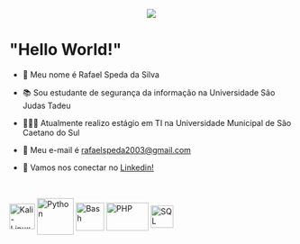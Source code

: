 <p align="center">
  <img src="./github-banner.gif"
</p>

# "Hello World!"


- 👋 Meu nome é Rafael Speda da Silva
- 📚 Sou estudante de segurança da informação na Universidade São Judas Tadeu
- 👨🏼‍🔧 Atualmente realizo estágio em TI na Universidade Municipal de São Caetano do Sul
- 📧 Meu e-mail é rafaelspeda2003@gmail.com
- 🔗 Vamos nos conectar no [Linkedin!](www.linkedin.com/in/rafaelspeda)

  ##

<div style="display: inline_block"><br>
  <img align="center" alt="Kali-Linux" height="45" width="45" src="https://upload.wikimedia.org/wikipedia/commons/thumb/2/2b/Kali-dragon-icon.svg/2048px-Kali-dragon-icon.svg.png">
  <img align="center" alt="Python" height="65" width="65" src="https://www.svgrepo.com/show/376344/python.svg">
  <img align="center" alt="Bash" height="50" width="50" src="https://img.icons8.com/?size=160&id=50ZQHdJTmPqw&format=png">
  <img align="center" alt="PHP" height="50" width="75" src="https://www.pngarts.com/files/6/PHP-Elephant-Logo-PNG-Image-Background.png">
  <img align="center" alt="SQL" height="40" width="40" src="https://pngimg.com/uploads/mysql/mysql_PNG23.png">
</div>

##

